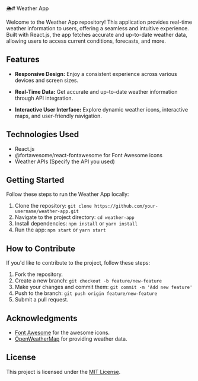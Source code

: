 🌦️# Weather App

Welcome to the Weather App repository! This application provides real-time weather information to users, offering a seamless and intuitive experience. Built with React.js, the app fetches accurate and up-to-date weather data, allowing users to access current conditions, forecasts, and more.

## Features

- **Responsive Design:** Enjoy a consistent experience across various devices and screen sizes.
  
- **Real-Time Data:** Get accurate and up-to-date weather information through API integration.

- **Interactive User Interface:** Explore dynamic weather icons, interactive maps, and user-friendly navigation.

## Technologies Used

- React.js
- @fortawesome/react-fontawesome for Font Awesome icons
- Weather APIs (Specify the API you used)

## Getting Started

Follow these steps to run the Weather App locally:

1. Clone the repository: `git clone https://github.com/your-username/weather-app.git`
2. Navigate to the project directory: `cd weather-app`
3. Install dependencies: `npm install` or `yarn install`
4. Run the app: `npm start` or `yarn start`

## How to Contribute

If you'd like to contribute to the project, follow these steps:

1. Fork the repository.
2. Create a new branch: `git checkout -b feature/new-feature`
3. Make your changes and commit them: `git commit -m 'Add new feature'`
4. Push to the branch: `git push origin feature/new-feature`
5. Submit a pull request.

## Acknowledgments

- [Font Awesome](https://fontawesome.com/) for the awesome icons.
- [OpenWeatherMap](https://openweathermap.org/) for providing weather data.

## License

This project is licensed under the [MIT License](LICENSE).
